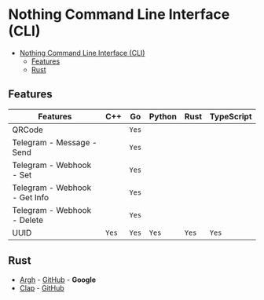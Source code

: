 # Nothing Command Line Interface (CLI)

- [Nothing Command Line Interface (CLI)](#nothing-command-line-interface-cli)
  - [Features](#features)
  - [Rust](#rust)

## Features

| Features                      | C++   | Go    | Python | Rust  | TypeScript |
| ----------------------------- | ----- | ----- | ------ | ----- | ---------- |
| QRCode                        |       | `Yes` |        |       |            |
| Telegram - Message - Send     |       | `Yes` |        |       |            |
| Telegram - Webhook - Set      |       | `Yes` |        |       |            |
| Telegram - Webhook - Get Info |       | `Yes` |        |       |            |
| Telegram - Webhook - Delete   |       | `Yes` |        |       |            |
| UUID                          | `Yes` | `Yes` | `Yes`  | `Yes` | `Yes`      |

## Rust

- [Argh](https://docs.rs/argh/latest/argh/) - [GitHub](https://github.com/google/argh) - **Google**
- [Clap](https://docs.rs/clap/latest/clap/) - [GitHub](https://github.com/clap-rs/clap)
